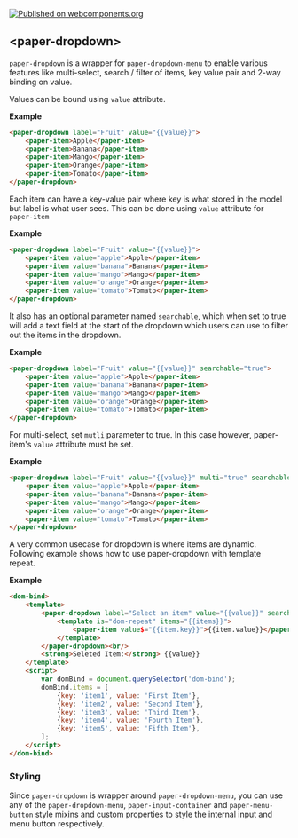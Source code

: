 [![Published on webcomponents.org](https://img.shields.io/badge/webcomponents.org-published-blue.svg)](https://www.webcomponents.org/element/pushkar8723/paper-dropdown)

## &lt;paper-dropdown&gt;

`paper-dropdown` is a wrapper for `paper-dropdown-menu` to enable various features like multi-select, search / filter of
items, key value pair and 2-way binding on value.

Values can be bound using `value` attribute.

**Example**
<!--
```
<custom-element-demo>
    <template>
        <link rel="import" href="paper-dropdown.html">
        <link rel="import" href="../paper-item/paper-item.html">
        <link rel="import" href="../iron-demo-helpers/demo-pages-shared-styles.html">
        <style is="custom-style" include="demo-pages-shared-styles">
            paper-dropdown {
                height: 300px;
            }
        </style>
        <next-code-block></next-code-block>
    </template>
</custom-element-demo>
```
-->
```html
<paper-dropdown label="Fruit" value="{{value}}">
    <paper-item>Apple</paper-item>
    <paper-item>Banana</paper-item>
    <paper-item>Mango</paper-item>
    <paper-item>Orange</paper-item>
    <paper-item>Tomato</paper-item>
</paper-dropdown>
```

Each item can have a key-value pair where key is what stored in the model but
label is what user sees. This can be done using `value` attribute for `paper-item`

**Example**
<!--
```
<custom-element-demo>
    <template>
        <link rel="import" href="paper-dropdown.html">
        <link rel="import" href="../paper-item/paper-item.html">
        <link rel="import" href="../iron-demo-helpers/demo-pages-shared-styles.html">
        <style is="custom-style" include="demo-pages-shared-styles">
            paper-dropdown {
                height: 300px;
            }
        </style>
        <next-code-block></next-code-block>
    </template>
</custom-element-demo>
```
-->
```html
<paper-dropdown label="Fruit" value="{{value}}">
    <paper-item value="apple">Apple</paper-item>
    <paper-item value="banana">Banana</paper-item>
    <paper-item value="mango">Mango</paper-item>
    <paper-item value="orange">Orange</paper-item>
    <paper-item value="tomato">Tomato</paper-item>
</paper-dropdown>
```

It also has an optional parameter named `searchable`, which when set to true
will add a text field at the start of the dropdown which users can use to filter
out the items in the dropdown.

**Example**
<!--
```
<custom-element-demo>
    <template>
        <link rel="import" href="paper-dropdown.html">
        <link rel="import" href="../paper-item/paper-item.html">
        <link rel="import" href="../iron-demo-helpers/demo-pages-shared-styles.html">
        <style is="custom-style" include="demo-pages-shared-styles">
            paper-dropdown {
                height: 300px;
            }
        </style>
        <next-code-block></next-code-block>
    </template>
</custom-element-demo>
```
-->
```html
<paper-dropdown label="Fruit" value="{{value}}" searchable="true">
    <paper-item value="apple">Apple</paper-item>
    <paper-item value="banana">Banana</paper-item>
    <paper-item value="mango">Mango</paper-item>
    <paper-item value="orange">Orange</paper-item>
    <paper-item value="tomato">Tomato</paper-item>
</paper-dropdown>
```

For multi-select, set `mutli` parameter to true.  In this case however, paper-item's `value` attribute must be set.

**Example**
<!--
```
<custom-element-demo>
    <template>
        <link rel="import" href="paper-dropdown.html">
        <link rel="import" href="../paper-item/paper-item.html">
        <link rel="import" href="../iron-demo-helpers/demo-pages-shared-styles.html">
        <style is="custom-style" include="demo-pages-shared-styles">
            paper-dropdown {
                height: 300px;
            }
        </style>
        <next-code-block></next-code-block>
    </template>
</custom-element-demo>
```
-->
```html
<paper-dropdown label="Fruit" value="{{value}}" multi="true" searchable="true">
    <paper-item value="apple">Apple</paper-item>
    <paper-item value="banana">Banana</paper-item>
    <paper-item value="mango">Mango</paper-item>
    <paper-item value="orange">Orange</paper-item>
    <paper-item value="tomato">Tomato</paper-item>
</paper-dropdown>
```

A very common usecase for dropdown is where items are dynamic. Following example shows how to use paper-dropdown with template repeat.

**Example**
<!--
```
<custom-element-demo>
    <template>
        <link rel="import" href="paper-dropdown.html">
        <link rel="import" href="../paper-item/paper-item.html">
        <link rel="import" href="../iron-demo-helpers/demo-pages-shared-styles.html">
        <style is="custom-style" include="demo-pages-shared-styles">
            paper-dropdown {
                height: 300px;
            }
        </style>
        <next-code-block></next-code-block>
    </template>
</custom-element-demo>
```
--> 
```html
<dom-bind>
    <template>
        <paper-dropdown label="Select an item" value="{{value}}" searchable multi>
            <template is="dom-repeat" items="{{items}}">
      	        <paper-item value$="{{item.key}}">{{item.value}}</paper-item>
            </template>
        </paper-dropdown><br/>
        <strong>Seleted Item:</strong> {{value}}
    </template>
    <script>
        var domBind = document.querySelector('dom-bind');
        domBind.items = [
            {key: 'item1', value: 'First Item'},
            {key: 'item2', value: 'Second Item'},
            {key: 'item3', value: 'Third Item'},
            {key: 'item4', value: 'Fourth Item'},
            {key: 'item5', value: 'Fifth Item'},
        ];
    </script>
</dom-bind>
```

### Styling

Since `paper-dropdown` is wrapper around `paper-dropdown-menu`, you can use any of the `paper-dropdown-menu`, `paper-input-container` and `paper-menu-button` style mixins and custom properties to style the internal input and menu button respectively.
